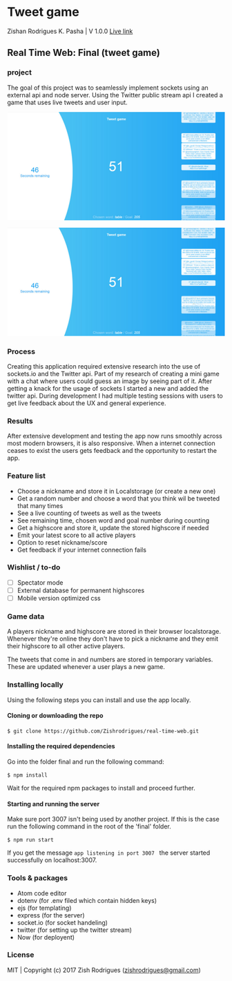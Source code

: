 # Tweet game

Zishan Rodrigues K. Pasha | V 1.0.0
[Live link](https://real-time-web-tweetgame-mskpmirabf.now.sh/)

## Real Time Web: Final (tweet game)

### project
The goal of this project was to seamlessly implement sockets using an external api and node server. Using the Twitter public stream api I created a game that uses live tweets and user input.

![tweetgame screenshot](https://raw.githubusercontent.com/zishrodrigues/real-time-web/master/screen1.jpg)

![tweetgame screenshot](https://raw.githubusercontent.com/zishrodrigues/real-time-web/master/screen1.jpg)

### Process
Creating this application required extensive research into the use of sockets.io and the Twitter api. Part of my research of creating a mini game with a chat where users could guess an image by seeing part of it. After getting a knack for the usage of sockets I started a new and added the twitter api. During development I had multiple testing sessions with users to get live feedback about the UX and general experience.

### Results
After extensive development and testing the app now runs smoothly across most modern browsers, it is also responsive. When a internet connection ceases to exist the users gets feedback and the opportunity to restart the app.

### Feature list
* Choose a nickname and store it in Localstorage (or create a new one)
* Get a random number and choose a word that you think wil be tweeted that many times
* See a live counting of tweets as well as the tweets
* See remaining time, chosen word and goal number during counting
* Get a highscore and store it, update the stored highscore if needed
* Emit your latest score to all active players
* Option to reset nickname/score
* Get feedback if your internet connection fails

### Wishlist / to-do
- [ ] Spectator mode
- [ ] External database for permanent highscores
- [ ] Mobile version optimized css

### Game data
A players nickname and highscore are stored in their browser localstorage. Whenever they're online they don't have to pick a nickname and they emit their highscore to all other active players.

The tweets that come in and numbers are stored in temporary variables. These are updated whenever a user plays a new game.

### Installing locally

Using the following steps you can install and use the app locally.

#### Cloning or downloading the repo

```
$ git clone https://github.com/Zishrodrigues/real-time-web.git
```
#### Installing the required dependencies
Go into the folder final and run the following command:
```
$ npm install
```
Wait for the required npm packages to install and proceed further.

#### Starting and running the server
Make sure port 3007 isn't being used by another project. If this is the case run the following command in the root of the 'final' folder.
```
$ npm run start
```
If you get the message ```app listening in port 3007 ``` the server started successfully on localhost:3007.

### Tools & packages

* Atom code editor
* dotenv (for .env filed which contain hidden keys)
* ejs (for templating)
* express (for the server)
* socket.io (for socket handeling)
* twitter (for setting up the twitter stream)
* Now (for deployent)

### License

MIT | Copyright (c) 2017 Zish Rodrigues (zishrodrigues@gmail.com)
